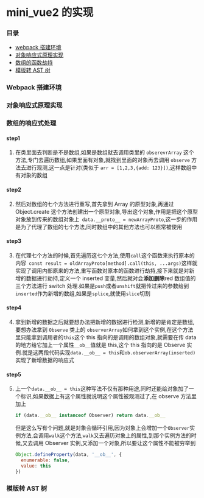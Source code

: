 # mini_vue2 的实现

### 目录

- [webpack 搭建环境](#Webpack搭建环境)
- [对象响应式原理实现](#对象响应式原理实现)
- [数组的函数劫持](#数组的响应式处理)
- [模版转 AST 树](#模版转-ast-树)

### Webpack 搭建环境

### 对象响应式原理实现

### 数组的响应式处理

#### step1

1. 在类里面去判断是不是数组,如果是数组就去调用类里的 `obserevrArray` 这个方法,专门去遍历数组,如果里面有对象,就找到里面的对象再去调用 `observe` 方法去进行观测,这一点是针对(类似于 `arr = [1,2,3,{add: 123}])`,这样数组中有对象的数组

#### step2

2. 然后对数组的七个方法进行重写,首先拿到 Array 的原型对象,再通过 Object.create 这个方法创建出一个原型对象,导出这个对象,作用是把这个原型对象放到传来的数组对象上` data.__proto__ = newArrayProto`,这一步的作用是为了代理了数组的七个方法,同时数组中的其他方法也可以照常被使用

#### step3

3. 在代理七个方法的时候,首先遍历这七个方法,使用`call`这个函数来执行原本的内容` const result = oldArrayProto[method].call(this, ...args)`这样就实现了调用内部原来的方法,重写函数对原本的函数进行劫持,接下来就是对新增的数据进行劫持,定义一个 inserted 变量,然后就对会**添加删除**red 数组值的三个方法进行 switch 处理.如果是`push`或者`unshift`就把传过来的参数给到`inserted`作为新增的数组,如果是`splice`,就使用`slice`切割

#### step4

4. 拿到新增的数据之后就要想办法把新增的数据进行检测,新增的是肯定是数组,要想办法拿到 `Observe` 类上的 `observerArray`如何拿到这个实例,在这个方法里只能拿到调用者的`this`这个 this 指向的是调用的数组对象,就需要在传 data 的地方给它加上一个属性`__ob__`值就是 this,这个 this 指向的是 Observe 实例.就是这两段代码实现`data.__ob__ = this`和`ob.observerArray(inserted)`实现了新增数据的响应式

#### step5

5. 上一个`data.__ob__ = this`这种写法不仅有那种用途,同时还能给对象加了一个标识,如果数据上有这个属性就说明这个属性被观测过了,在 observe 方法里加上
   ```js
   if (data.__ob__ instanceof Observer) return data.__ob__
   ```
   但是这么写有个问题,就是对象会循环引用,因为对象上会增加一个`Observer`实例方法,会调用`walk`这个方法,`walk`又去遍历对象上的属性,到那个实例方法的时候,又去调用 Observer 实例,又添加一个对象,所以要让这个属性不能被穷举到
   ```js
   Object.defineProperty(data, '__ob__', {
     enumerable: false,
     value: this
   })
   ```

### 模版转 AST 树





































